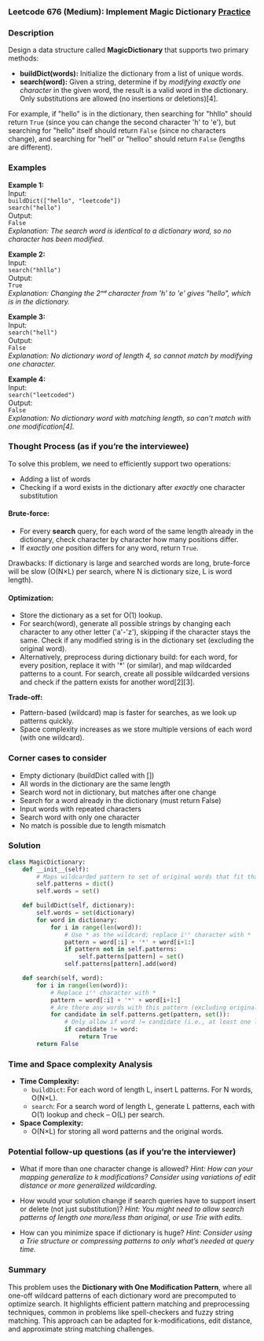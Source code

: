 ### Leetcode 676 (Medium): Implement Magic Dictionary [Practice](https://leetcode.com/problems/implement-magic-dictionary)

### Description  
Design a data structure called **MagicDictionary** that supports two primary methods:

- **buildDict(words):** Initialize the dictionary from a list of unique words.
- **search(word):** Given a string, determine if by *modifying exactly one character* in the given word, the result is a valid word in the dictionary. Only substitutions are allowed (no insertions or deletions)[4].

For example, if "hello" is in the dictionary, then searching for "hhllo" should return `True` (since you can change the second character 'h' to 'e'), but searching for "hello" itself should return `False` (since no characters change), and searching for "hell" or "helloo" should return `False` (lengths are different).

### Examples  

**Example 1:**  
Input:  
`buildDict(["hello", "leetcode"])`  
`search("hello")`  
Output:  
`False`  
*Explanation: The search word is identical to a dictionary word, so no character has been modified.*

**Example 2:**  
Input:  
`search("hhllo")`  
Output:  
`True`  
*Explanation: Changing the 2ⁿᵈ character from 'h' to 'e' gives "hello", which is in the dictionary.*

**Example 3:**  
Input:  
`search("hell")`  
Output:  
`False`  
*Explanation: No dictionary word of length 4, so cannot match by modifying one character.*

**Example 4:**  
Input:  
`search("leetcoded")`  
Output:  
`False`  
*Explanation: No dictionary word with matching length, so can't match with one modification[4].*

### Thought Process (as if you’re the interviewee)  

To solve this problem, we need to efficiently support two operations:
- Adding a list of words
- Checking if a word exists in the dictionary after *exactly* one character substitution

#### Brute-force:
- For every **search** query, for each word of the same length already in the dictionary, check character by character how many positions differ.
- If *exactly one* position differs for any word, return `True`.

Drawbacks: If dictionary is large and searched words are long, brute-force will be slow (O(N×L) per search, where N is dictionary size, L is word length).

#### Optimization:
- Store the dictionary as a set for O(1) lookup.
- For search(word), generate all possible strings by changing each character to any other letter ('a'-'z'), skipping if the character stays the same. Check if any modified string is in the dictionary set (excluding the original word).
- Alternatively, preprocess during dictionary build: for each word, for every position, replace it with '*' (or similar), and map wildcarded patterns to a count. For search, create all possible wildcarded versions and check if the pattern exists for another word[2][3].

**Trade-off:**  
- Pattern-based (wildcard) map is faster for searches, as we look up patterns quickly.  
- Space complexity increases as we store multiple versions of each word (with one wildcard).

### Corner cases to consider  
- Empty dictionary (buildDict called with [])
- All words in the dictionary are the same length
- Search word not in dictionary, but matches after one change
- Search for a word already in the dictionary (must return False)
- Input words with repeated characters
- Search word with only one character
- No match is possible due to length mismatch

### Solution

```python
class MagicDictionary:
    def __init__(self):
        # Maps wildcarded pattern to set of original words that fit that pattern
        self.patterns = dict()
        self.words = set()

    def buildDict(self, dictionary):
        self.words = set(dictionary)
        for word in dictionary:
            for i in range(len(word)):
                # Use * as the wildcard; replace iᵗʰ character with *
                pattern = word[:i] + '*' + word[i+1:]
                if pattern not in self.patterns:
                    self.patterns[pattern] = set()
                self.patterns[pattern].add(word)

    def search(self, word):
        for i in range(len(word)):
            # Replace iᵗʰ character with *
            pattern = word[:i] + '*' + word[i+1:]
            # Are there any words with this pattern (excluding original word)?
            for candidate in self.patterns.get(pattern, set()):
                # Only allow if word != candidate (i.e., at least one letter modified)
                if candidate != word:
                    return True
        return False
```

### Time and Space complexity Analysis  

- **Time Complexity:**
  - `buildDict`: For each word of length L, insert L patterns. For N words, O(N×L).
  - `search`: For a search word of length L, generate L patterns, each with O(1) lookup and check – O(L) per search.
- **Space Complexity:**
  - O(N×L) for storing all word patterns and the original words.

### Potential follow-up questions (as if you’re the interviewer)  

- What if more than one character change is allowed?
  *Hint: How can your mapping generalize to k modifications? Consider using variations of edit distance or more generalized wildcarding.*

- How would your solution change if search queries have to support insert or delete (not just substitution)?
  *Hint: You might need to allow search patterns of length one more/less than original, or use Trie with edits.*

- How can you minimize space if dictionary is huge?
  *Hint: Consider using a Trie structure or compressing patterns to only what’s needed at query time.*

### Summary

This problem uses the **Dictionary with One Modification Pattern**, where all one-off wildcard patterns of each dictionary word are precomputed to optimize search. It highlights efficient pattern matching and preprocessing techniques, common in problems like spell-checkers and fuzzy string matching. This approach can be adapted for k-modifications, edit distance, and approximate string matching challenges.